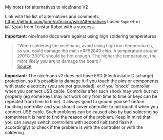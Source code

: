 My notes for alternatives to nice!nano V2

Link with the list of alternatives and comments https://github.com/joric/nrfmicro/wiki/Alternatives
I used `SuperMini NRF52840` from Tenstar Robot with a success.

**Important:** nice!nano docs warn against using high soldering temperatures:
> "When soldering the nice!nano, avoid using high iron temperatures, as you could damage the main nRF52840 chip. A
> temperature around 270°C-300°C should be hot enough. The higher the temperature, the more likely you are to damage the
> board."  
[Source](https://nicekeyboards.com/docs/nice-nano/getting-started/)

**Important:** The nice!nano v2 does not have ESD (Electrostatic Discharge) protection, so it's possible to damage it if
you touch the pins or components with static electricity (you are not grounded), or if you 'shock' controller when you
connect USB cable.
Controller after such shock may work but not properly (eg some keys may not work only from time to time or keys can be
repeated from time to time). It always good to ground yourself before touching controller and you should cover
controller to not touch it when you connect USB cable.
Such problems can be caused also by bad soldering so sometimes it is hard to find the reason of the problem.
Keep in mind that you can always switch controllers with second half (and flash it accordingly) to check if the problem
is with the controller or with the soldering.
